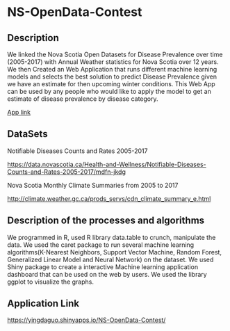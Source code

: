 # NS-OpenData-Contest
## Description
We linked the Nova Scotia Open Datasets for Disease Prevalence over time (2005-2017) with Annual Weather statistics for Nova Scotia over 12 years. We then Created an Web Application that runs different machine learning models and selects the best solution to predict Disease Prevalence given we have an estimate for then upcoming winter conditions. This Web App can be used by any people who would like to apply the model to get an estimate of disease prevalence by disease category.

[App link](https://yingdaguo.shinyapps.io/NS-OpenData-Contest/)

## DataSets
Notifiable Diseases Counts and Rates 2005-2017 

https://data.novascotia.ca/Health-and-Wellness/Notifiable-Diseases-Counts-and-Rates-2005-2017/mdfn-jkdg

Nova Scotia Monthly Climate Summaries from 2005 to 2017

http://climate.weather.gc.ca/prods_servs/cdn_climate_summary_e.html

## Description of the processes and algorithms 
We programmed in R,  used R library data.table to crunch, manipulate the data. We used the caret package to run several machine learning algorithms(K-Nearest Neighbors, Support Vector Machine, Random Forest, Generalized Linear Model and Neural Network) on the dataset. We used Shiny package to create a interactive Machine learning application dashboard that can be used on the web by users. We used the library ggplot to visualize the graphs.

## Application Link
https://yingdaguo.shinyapps.io/NS-OpenData-Contest/
